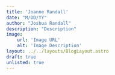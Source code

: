```yaml
---
title: 'Joanne Randall'
date: "M/DD/YY"
author: "Joshua Randall"
description: "Description"
image:
    url: 'Image URL'
    alt: 'Image Description'
layout: ../../layouts/BlogLayout.astro
draft: true
unlisted: true
---
```

